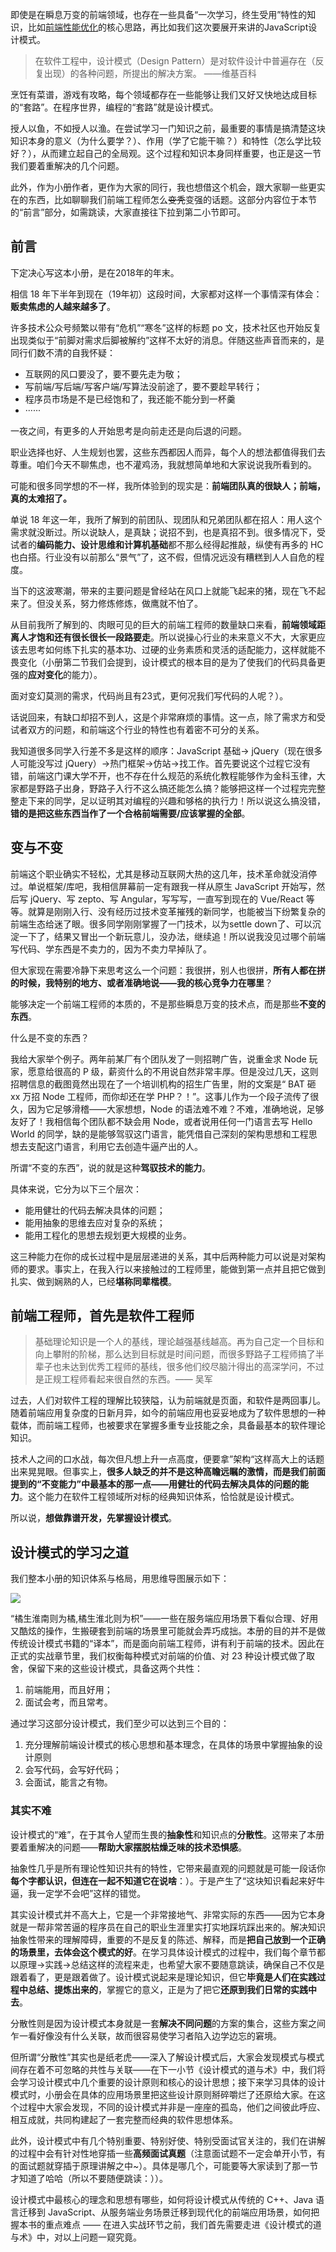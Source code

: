 即使是在瞬息万变的前端领域，也存在一些具备“一次学习，终生受用”特性的知识，比如[前端性能优化](https://juejin.cn/book/6844733750048210957/section/6844733750031417352#heading-4)的核心思路，再比如我们这次要展开来讲的JavaScript设计模式。   

> 在软件工程中，设计模式（Design Pattern）是对软件设计中普遍存在（反复出现）的各种问题，所提出的解决方案。                  ——维基百科    

烹饪有菜谱，游戏有攻略，每个领域都存在一些能够让我们又好又快地达成目标的“套路”。在程序世界，编程的“套路”就是设计模式。

授人以鱼，不如授人以渔。在尝试学习一门知识之前，最重要的事情是搞清楚这块知识本身的意义（为什么要学？）、作用（学了它能干嘛？）和特性（怎么学比较好？），从而建立起自己的全局观。这个过程和知识本身同样重要，也正是这一节我们要着重解决的几个问题。

此外，作为小册作者，更作为大家的同行，我也想借这个机会，跟大家聊一些更实在的东西，比如聊聊我们前端工程师怎么~~变秃~~变强的话题。这部分内容位于本节的“前言”部分，如需跳读，大家直接往下拉到第二小节即可。


## 前言

下定决心写这本小册，是在2018年的年末。    

相信 18 年下半年到现在（19年初）这段时间，大家都对这样一个事情深有体会： **贩卖焦虑的人越来越多了**。    

许多技术公众号频繁以带有“危机”“寒冬”这样的标题 po 文，技术社区也开始反复出现类似于“前脚对需求后脚被解约”这样不太好的消息。伴随这些声音而来的，是同行们数不清的自我怀疑：
- 互联网的风口要没了，要不要先走为敬；
- 写前端/写后端/写客户端/写算法没前途了，要不要趁早转行；
- 程序员市场是不是已经饱和了，我还能不能分到一杯羹
- ······

一夜之间，有更多的人开始思考是向前走还是向后退的问题。   

职业选择也好、人生规划也罢，这些东西都因人而异，每个人的想法都值得我们去尊重。咱们今天不聊焦虑，也不灌鸡汤，我就想简单地和大家说说我所看到的。

可能和很多同学想的不一样，我所体验到的现实是：**前端团队真的很缺人；前端，真的太难招了。**

单说 18 年这一年，我所了解到的前团队、现团队和兄弟团队都在招人：用人这个需求就没断过。所以说缺人，是真缺；说招不到，也是真招不到。很多情况下，受试者的**编码能力、设计思维和计算机基础**都不那么经得起推敲，纵使有再多的 HC 也白搭。行业没有以前那么“景气”了，这不假，但情况远没有糟糕到人人自危的程度。


当下的这波寒潮，带来的主要问题是曾经站在风口上就能飞起来的猪，现在飞不起来了。但没关系，努力修炼修炼，做鹰就不怕了。

从目前我所了解到的、肉眼可见的巨大的前端工程师的数量缺口来看，**前端领域距离人才饱和还有很长很长一段路要走**。所以说操心行业的未来意义不大，大家更应该去思考如何练下扎实的基本功、过硬的业务素质和灵活的适配能力，这样就能不畏变化（小册第二节我们会提到，设计模式的根本目的是为了使我们的代码具备更强的**应对变化**的能力）。

面对变幻莫测的需求，代码尚且有23式，更何况我们写代码的人呢？）。

话说回来，有缺口却招不到人，这是个非常麻烦的事情。这一点，除了需求方和受试者双方的问题，和前端这个行业的特性也有着密不可分的关系。

我知道很多同学入行差不多是这样的顺序：JavaScript 基础-> jQuery（现在很多人可能没写过 jQuery）->热门框架->仿站->找工作。首先要说这个过程它没有错，前端这门课大学不开，也不存在什么规范的系统化教程能够作为金科玉律，大家都是野路子出身，野路子入行不这么搞还能怎么搞？能够把这样一个过程完完整整走下来的同学，足以证明其对编程的兴趣和够格的执行力！所以说这么搞没错，**错的是把这些东西当作了一个合格前端需要/应该掌握的全部**。

## 变与不变

前端这个职业确实不轻松，尤其是移动互联网大热的这几年，技术革命就没消停过。单说框架/库吧，我相信屏幕前一定有跟我一样从原生 JavaScript 开始写，然后写 jQuery、写 zepto、写 Angular，写写写，一直写到现在的 Vue/React 等等。就算是刚刚入行、没有经历过技术变革摧残的新同学，也能被当下纷繁复杂的前端生态给迷了眼。很多同学刚刚掌握了一门技术，以为settle down了、可以沉淀一下了，结果又冒出一个新玩意儿，没办法，继续追！所以说我没见过哪个前端写代码、学东西是不卖力的，因为不卖力早掉队了。

但大家现在需要冷静下来思考这么一个问题：我很拼，别人也很拼，**所有人都在拼的时候，我特别的地方、或者准确地说——我的核心竞争力在哪里**？    

能够决定一个前端工程师的本质的，不是那些瞬息万变的技术点，而是那些**不变的东西**。     

什么是不变的东西？    

我给大家举个例子。两年前某厂有个团队发了一则招聘广告，说重金求 Node 玩家，愿意给很高的 P 级，薪资什么的不用说自然非常丰厚。但是没过几天，这则招聘信息的截图竟然出现在了一个培训机构的招生广告里，附的文案是“ BAT 砸 xx 万招 Node 工程师，而你却还在学 PHP？！”。这事儿作为一个段子流传了很久，因为它足够滑稽——大家想想，Node 的语法难不难？不难，准确地说，足够友好了！我相信每个团队都不缺会用 Node，或者说用任何一门语言去写 Hello World 的同学，缺的是能够驾驭这门语言，能凭借自己深刻的架构思想和工程思想去支配这门语言，利用它去创造牛逼产出的人。   

所谓“不变的东西”，说的就是这种**驾驭技术的能力**。

具体来说，它分为以下三个层次：

- 能用健壮的代码去解决具体的问题；
- 能用抽象的思维去应对复杂的系统；
- 能用工程化的思想去规划更大规模的业务。

这三种能力在你的成长过程中是层层递进的关系，其中后两种能力可以说是对架构师的要求。事实上，在我入行以来接触过的工程师里，能做到第一点并且把它做到扎实、做到娴熟的人，已经**堪称同辈楷模**。

## 前端工程师，首先是软件工程师   

 > 基础理论知识是一个人的基线，理论越强基线越高。再为自己定一个目标和向上攀附的阶梯，那么达到目标就是时间问题，而很多野路子工程师搞了半辈子也未达到优秀工程师的基线，很多他们绞尽脑汁得出的高深学问，不过是正规工程师看起来很自然的东西。—— 吴军    

过去，人们对软件工程的理解比较狭隘，认为前端就是页面，和软件是两回事儿。随着前端应用复杂度的日新月异，如今的前端应用也妥妥地成为了软件思想的一种载体，而前端工程师，也被要求在掌握多重专业技能之余，具备最基本的软件理论知识。

技术人之间的口水战，每次但凡想上升一点高度，便要拿”架构“这样高大上的话题出来晃晃眼。但事实上，**很多人缺乏的并不是这种高瞻远瞩的激情，而是我们前面提到的“不变能力”中最基本的那一点——用健壮的代码去解决具体的问题的能力**。这个能力在软件工程领域所对标的经典知识体系，恰恰就是设计模式。

所以说，**想做靠谱开发，先掌握设计模式**。  

## 设计模式的学习之道    

我们整本小册的知识体系与格局，用思维导图展示如下：

![](./images/16ab0c39cfa5125d~tplv-t2oaga2asx-image.image.png)

“橘生淮南则为橘,橘生淮北则为枳”——一些在服务端应用场景下看似合理、好用又酷炫的操作，生搬硬套到前端的场景里可能就会弄巧成拙。本册的目的并不是做传统设计模式书籍的“译本”，而是面向前端工程师，讲有利于前端的技术。因此在正式的实战章节里，我们权衡每种模式对前端的价值、对 23 种设计模式做了取舍，保留下来的这些设计模式，具备这两个共性：  

1. 前端能用，而且好用；
2. 面试会考，而且常考。

通过学习这部分设计模式，我们至少可以达到三个目的：  

1. 充分理解前端设计模式的核心思想和基本理念，在具体的场景中掌握抽象的设计原则  
2. 会写代码，会写好代码；
3. 会面试，能言之有物。    

### 其实不难

设计模式的“难”，在于其令人望而生畏的**抽象性**和知识点的**分散性**。这带来了本册要着重解决的问题——**帮助大家摆脱枯燥乏味的技术恐惧感**。

抽象性几乎是所有理论性知识共有的特性，它带来最直观的问题就是可能一段话你**每个字都认识，但连在一起不知道它在说啥**：）。于是产生了“这块知识看起来好牛逼，我一定学不会吧”这样的错觉。  

其实设计模式并不高大上，它是一个非常接地气、非常实际的东西——因为它本身就是一帮非常苦逼的程序员在自己的职业生涯里实打实地踩坑踩出来的。解决知识抽象性带来的理解障碍，重要的不是反复的陈述、解释，而是**把自己放到一个正确的场景里，去体会这个模式的好**。在学习具体设计模式的过程中，我们每个章节都以原理->实践->总结这样的流程来走，也希望大家不要随意跳读，确保自己不仅是跟着看了，更是跟着做了。设计模式说起来是理论知识，但它**毕竟是人们在实践过程中总结、提炼出来的**，掌握它的意义，正是为了把它**还原到我们日常的实践中去**。   

分散性则是因为设计模式本身就是一套**解决不同问题**的方案的集合，这些方案之间乍一看好像没有什么关联，故而很容易使学习者陷入边学边忘的窘境。  

但所谓“分散性”其实也是纸老虎——深入了解设计模式后，大家会发现模式与模式间存在着不可忽略的共性与关联——在下一小节《设计模式的道与术》中，我们将会学习设计模式中几个重要的设计原则和核心的设计思想；接下来学习具体的设计模式时，小册会在具体的应用场景里把这些设计原则掰碎嚼烂了还原给大家。在这个过程中大家会发现，不同的设计模式并非是一座座的孤岛，他们之间彼此呼应、相互成就，共同构建起了一套完整而经典的软件思想体系。   

此外，设计模式中有几个特别重要、特别好使、特别受面试官关注的，我们在讲解的过程中会有针对性地穿插一些**高频面试真题**（注意面试题不一定会单开小节，有的面试题就穿插于原理讲解之中~）。具体是哪几个，可能要等大家读到了那一节才知道了哈哈（所以不要随便跳读：））。   


设计模式中最核心的理念和思想有哪些，如何将设计模式从传统的 C++、Java 语言迁移到 JavaScript、从服务端业务场景迁移到现代化的前端应用场景，如何把握本书的重点难点 —— 在进入实战环节之前，我们首先需要走进《设计模式的道与术》中，对以上问题一窥究竟。









